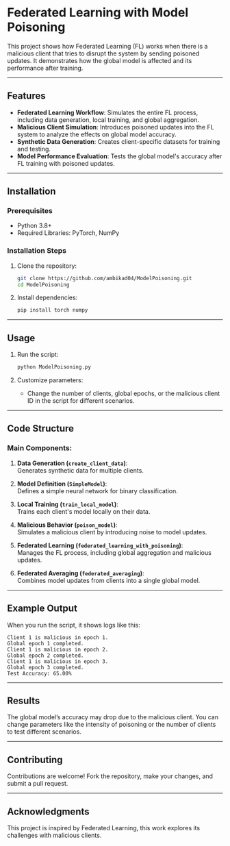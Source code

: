 # Federated Learning with Model Poisoning

This project shows how Federated Learning (FL) works when there is a malicious client that tries to disrupt the system by sending poisoned updates. It demonstrates how the global model is affected and its performance after training.

---

## Features

- **Federated Learning Workflow**: Simulates the entire FL process, including data generation, local training, and global aggregation.
- **Malicious Client Simulation**: Introduces poisoned updates into the FL system to analyze the effects on global model accuracy.
- **Synthetic Data Generation**: Creates client-specific datasets for training and testing.
- **Model Performance Evaluation**: Tests the global model's accuracy after FL training with poisoned updates.

---

## Installation

### Prerequisites
- Python 3.8+
- Required Libraries: PyTorch, NumPy

### Installation Steps
1. Clone the repository:
   ```bash
   git clone https://github.com/ambikad04/ModelPoisoning.git 
   cd ModelPoisoning
   ```

2. Install dependencies:
   ```bash
   pip install torch numpy
   ```

---

## Usage

1. Run the script:
   ```bash
   python ModelPoisoning.py
   ```

2. Customize parameters:
   - Change the number of clients, global epochs, or the malicious client ID in the script for different scenarios.

---

## Code Structure

### Main Components:
1. **Data Generation (`create_client_data`)**:  
   Generates synthetic data for multiple clients.

2. **Model Definition (`SimpleModel`)**:  
   Defines a simple neural network for binary classification.

3. **Local Training (`train_local_model`)**:  
   Trains each client's model locally on their data.

4. **Malicious Behavior (`poison_model`)**:  
   Simulates a malicious client by introducing noise to model updates.

5. **Federated Learning (`federated_learning_with_poisoning`)**:  
   Manages the FL process, including global aggregation and malicious updates.

6. **Federated Averaging (`federated_averaging`)**:  
   Combines model updates from clients into a single global model.

---

## Example Output

When you run the script, it shows logs like this:

```
Client 1 is malicious in epoch 1.
Global epoch 1 completed.
Client 1 is malicious in epoch 2.
Global epoch 2 completed.
Client 1 is malicious in epoch 3.
Global epoch 3 completed.
Test Accuracy: 65.00%
```

---

## Results

The global model’s accuracy may drop due to the malicious client. You can change parameters like the intensity of poisoning or the number of clients to test different scenarios.

---


## Contributing

Contributions are welcome! Fork the repository, make your changes, and submit a pull request.

---

## Acknowledgments
This project is inspired by Federated Learning, this work explores its challenges with malicious clients.

